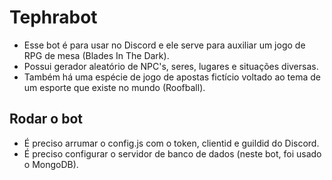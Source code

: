 # Tephrabot
- Esse bot é para usar no Discord e ele serve para auxiliar um jogo de RPG de mesa (Blades In The Dark).
- Possui gerador aleatório de NPC's, seres, lugares e situações diversas.
- Também há uma espécie de jogo de apostas fictício voltado ao tema de um esporte que existe no mundo (Roofball).

## Rodar o bot
- É preciso arrumar o config.js com o token, clientid e guildid do Discord.
- É preciso configurar o servidor de banco de dados (neste bot, foi usado o MongoDB).
